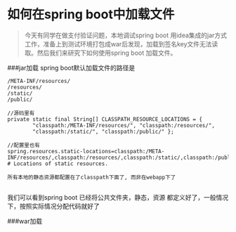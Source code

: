 # 如何在spring boot中加载文件
>今天有同学在做支付验证问题，本地调试spring boot 用idea集成的jar方式工作，准备上到测试环境打包成war后发现，加载到签名key文件无法读取。然后我们来研究下如何使用spring boot 加载文件。

###jar加载
spring boot默认加载文件的路径是 

```
/META-INF/resources/ 
/resources/ 
/static/ 
/public/ 

//源码里有
private static final String[] CLASSPATH_RESOURCE_LOCATIONS = {  
        "classpath:/META-INF/resources/", "classpath:/resources/",  
        "classpath:/static/", "classpath:/public/" };
        
//配置里也有
spring.resources.static-locations=classpath:/META-INF/resources/,classpath:/resources/,classpath:/static/,classpath:/public/ # Locations of static resources. 

所有本地的静态资源都配置在了classpath下面了, 而非在webapp下了 
        
```

我们可以看到spring boot 已经将公共文件夹，静态，资源
都定义好了，一般情况下，按照实际情况分配代码就好了

###war加载



